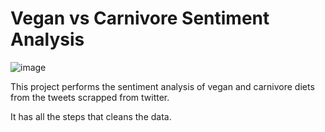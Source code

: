 # Vegan vs Carnivore Sentiment Analysis
 
 ![image](https://user-images.githubusercontent.com/58060845/143931322-f299643c-edf4-4200-b5b1-d97adce03878.png)

This project performs the sentiment analysis of vegan and carnivore diets from the tweets scrapped from twitter. 

It has all the steps that cleans the data.
